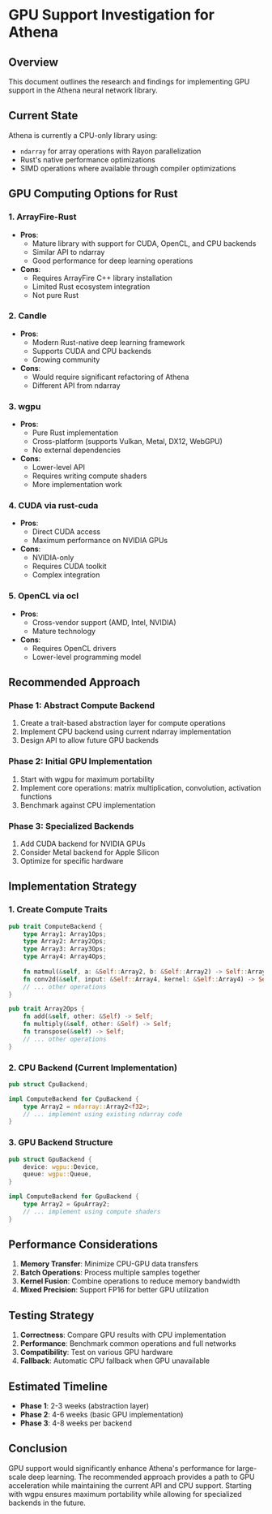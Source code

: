 # GPU Support Investigation for Athena

## Overview

This document outlines the research and findings for implementing GPU support in the Athena neural network library.

## Current State

Athena is currently a CPU-only library using:
- `ndarray` for array operations with Rayon parallelization
- Rust's native performance optimizations
- SIMD operations where available through compiler optimizations

## GPU Computing Options for Rust

### 1. **ArrayFire-Rust** 
- **Pros**: 
  - Mature library with support for CUDA, OpenCL, and CPU backends
  - Similar API to ndarray
  - Good performance for deep learning operations
- **Cons**: 
  - Requires ArrayFire C++ library installation
  - Limited Rust ecosystem integration
  - Not pure Rust

### 2. **Candle**
- **Pros**:
  - Modern Rust-native deep learning framework
  - Supports CUDA and CPU backends
  - Growing community
- **Cons**:
  - Would require significant refactoring of Athena
  - Different API from ndarray

### 3. **wgpu**
- **Pros**:
  - Pure Rust implementation
  - Cross-platform (supports Vulkan, Metal, DX12, WebGPU)
  - No external dependencies
- **Cons**:
  - Lower-level API
  - Requires writing compute shaders
  - More implementation work

### 4. **CUDA via rust-cuda**
- **Pros**:
  - Direct CUDA access
  - Maximum performance on NVIDIA GPUs
- **Cons**:
  - NVIDIA-only
  - Requires CUDA toolkit
  - Complex integration

### 5. **OpenCL via ocl**
- **Pros**:
  - Cross-vendor support (AMD, Intel, NVIDIA)
  - Mature technology
- **Cons**:
  - Requires OpenCL drivers
  - Lower-level programming model

## Recommended Approach

### Phase 1: Abstract Compute Backend
1. Create a trait-based abstraction layer for compute operations
2. Implement CPU backend using current ndarray implementation
3. Design API to allow future GPU backends

### Phase 2: Initial GPU Implementation
1. Start with wgpu for maximum portability
2. Implement core operations: matrix multiplication, convolution, activation functions
3. Benchmark against CPU implementation

### Phase 3: Specialized Backends
1. Add CUDA backend for NVIDIA GPUs
2. Consider Metal backend for Apple Silicon
3. Optimize for specific hardware

## Implementation Strategy

### 1. Create Compute Traits

```rust
pub trait ComputeBackend {
    type Array1: Array1Ops;
    type Array2: Array2Ops;
    type Array3: Array3Ops;
    type Array4: Array4Ops;
    
    fn matmul(&self, a: &Self::Array2, b: &Self::Array2) -> Self::Array2;
    fn conv2d(&self, input: &Self::Array4, kernel: &Self::Array4) -> Self::Array4;
    // ... other operations
}

pub trait Array2Ops {
    fn add(&self, other: &Self) -> Self;
    fn multiply(&self, other: &Self) -> Self;
    fn transpose(&self) -> Self;
    // ... other operations
}
```

### 2. CPU Backend (Current Implementation)

```rust
pub struct CpuBackend;

impl ComputeBackend for CpuBackend {
    type Array2 = ndarray::Array2<f32>;
    // ... implement using existing ndarray code
}
```

### 3. GPU Backend Structure

```rust
pub struct GpuBackend {
    device: wgpu::Device,
    queue: wgpu::Queue,
}

impl ComputeBackend for GpuBackend {
    type Array2 = GpuArray2;
    // ... implement using compute shaders
}
```

## Performance Considerations

1. **Memory Transfer**: Minimize CPU-GPU data transfers
2. **Batch Operations**: Process multiple samples together
3. **Kernel Fusion**: Combine operations to reduce memory bandwidth
4. **Mixed Precision**: Support FP16 for better GPU utilization

## Testing Strategy

1. **Correctness**: Compare GPU results with CPU implementation
2. **Performance**: Benchmark common operations and full networks
3. **Compatibility**: Test on various GPU hardware
4. **Fallback**: Automatic CPU fallback when GPU unavailable

## Estimated Timeline

- **Phase 1**: 2-3 weeks (abstraction layer)
- **Phase 2**: 4-6 weeks (basic GPU implementation)
- **Phase 3**: 4-8 weeks per backend

## Conclusion

GPU support would significantly enhance Athena's performance for large-scale deep learning. The recommended approach provides a path to GPU acceleration while maintaining the current API and CPU support. Starting with wgpu ensures maximum portability while allowing for specialized backends in the future.